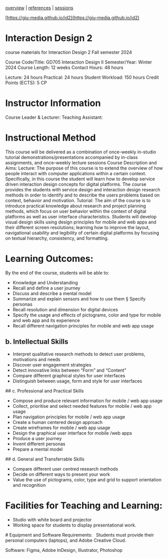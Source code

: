 [overview](README.md) | [references](references.md) | [sessions](sessions.md)

[https://giu-media.github.io/id2](https://giu-media.github.io/id2)

# Interaction Design 2
course materials for Interaction Design 2 
Fall semester 2024


Course Code/Title: GD705 Interaction Design II Semester/Year: Winter 2024 Course Length: 12 weeks Contact Hours: 48 hours

Lecture: 24 hours Practical: 24 hours Student Workload: 150 hours Credit Points (ECTS): 5 CP

# Instructor Information
Course Leader & Lecturer: 
Teaching Assistant: 

# Instructional Method
This course will be delivered as a combination of once-weekly in-studio tutorial demonstrations/presentations accompanied by in-class assignments, and once-weekly lecture sessions
Course Description and Aims:
Lecture: 
The purpose of this course is to extend the overview of how people interact with computer applications within a certain context. Specifically, in this course the student will learn how to develop service driven interaction design concepts for digital platforms. The course provides the students with service design and interaction design research methods in order to identify and to describe the users problems based on context, behavior and motivation.
Tutorial: The aim of the course is to introduce practical knowledge about research and project planning methods, which focus on user behavior within the context of digital platforms as well as user interface characteristics. Students will develop visual design skills using design principles for mobile and web apps and their different screen resolutions; learning how to improve the layout, navigational usability and legibility of certain digital platforms by focusing on textual hierarchy, consistency, and formatting.

# Learning Outcomes:
By the end of the course, students will be able to:
* Knowledge and Understanding
* Recall and define a user journey
* Discuss and describe a mental model
* Summarize and explain sensors and how to use them § Specify personas
* Recall resolution and dimension for digital devices
* Specify the usage and effects of pictograms, color and type for mobile and web app and its experience 
* Recall different navigation principles for mobile and web app usage 

## b. Intellectual Skills
* Interpret qualitative research methods to detect user problems, motivations and needs 
* Discover user engagement strategies
* Detect innovative links between “Form” and “Content”
* Compare different graphical styles for user interfaces
* Distinguish between usage, form and style for user interfaces 

## c. Professional and Practical Skills
* Compose and produce relevant information for mobile / web app usage
* Collect, prioritise and select needed features for mobile / web app usage
* Plan navigation principles for mobile / web app usage
* Create a human centered design approach
* Create wireframes for mobile / web app usage
* Design the graphical user interface for mobile /web apps
* Produce a user journey
* Invent different personas
* Prepare a mental model 

## d. General and Transferrable Skills
* Compare different user centred research methods
* Decide on different ways to present your work
* Value the use of pictograms, color, type and grid to support orientation and recognition 

# Facilities for Teaching and Learning: 
* Studio with white board and projector
* Working space for students to display presentational work.

# Equipment and Software Requirements:  
Students must provide their personal computers (laptops), and Adobe Creative Cloud. 

Software: Figma, Adobe InDesign, Illustrator, Photoshop 

